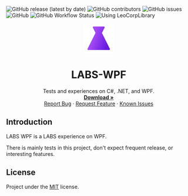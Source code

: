 ![GitHub release (latest by date)](https://img.shields.io/github/v/release/Leo-Corporation/LABS-WPF)
![GitHub contributors](https://img.shields.io/github/contributors/Leo-Corporation/LABS-WPF)
![GitHub issues](https://img.shields.io/github/issues/Leo-Corporation/LABS-WPF)
![GitHub](https://img.shields.io/github/license/Leo-Corporation/LABS-WPF)
![GitHub Workflow Status](https://img.shields.io/github/workflow/status/Leo-Corporation/LABS-WPF/.NET%20Framework)
![Using LeoCorpLibrary](https://img.shields.io/badge/using-LeoCorpLibrary-blue)
<br />
<p align="center">
  <a href="https://github.com/Leo-Corporation/LABS-WPF">
    <img src=".github/images/logo.png" alt="Logo" width="80" height="80">
  </a>

  <h1 align="center">LABS-WPF</h1>

  <p align="center">
    Tests and experiences on C#, .NET, and WPF.
    <br />
    <a href="https://github.com/Leo-Corporation/LABS-WPF/releases"><strong>Download »</strong></a>
    <br />
    <a href="https://github.com/Leo-Corporation/LABS-WPF/issues/new?assignees=&labels=bug&template=bug-report.yml&title=%5BBug%5D+">Report Bug</a>
    ·
    <a href="https://github.com/Leo-Corporation/LABS-WPF/issues/new?assignees=&labels=enhancement&template=feature-request.yml&title=%5BEnhancement%5D+">Request Feature</a>
    ·
    <a href="https://github.com/Leo-Corporation/LABS-WPF/issues?q=is%3Aopen+is%3Aissue+label%3Abug">Known Issues</a>

  </p>
</p>


## Introduction
LABS WPF is a LABS experience on WPF.

There is mainly tests in this project, don't expect frequent release, or interesting features.

## License
Project under the [MIT](https://github.com/Leo-Corporation/LABS-WPF/blob/master/LICENSE) license.
